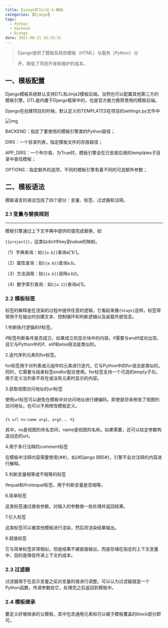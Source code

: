 ```yaml
---
title: Django学习小记-5-模板
categories: [Django]
tags:
  - Python
  - backend
  - Django
date: 2021-08-21 16:19:31
---
```




> Django提供了模板系统将模板（HTML）与服务（Python）分
>
> 开，降低了项目开发和维护的成本。

## 一、模板配置

Django模板系统默认支持DTL和Jinja2模板后端，当然也可以配置其他第三方的模板引擎。DTL是内置于Django框架中的，也是官方极力推荐使用的模板后端。

Django在创建项目的时候，默认定义的TEMPLATES在项目的settings.py文件中

![img](https://gitee.com/cao_ziqiang/img/raw/master/20210826163016.jpeg)

BACKEND：指定了要使用的模板引擎类的Python路径；

DIRS：一个目录列表，指定模板文件的存放路径；

APP_DIRS：一个布尔值，为True时，模板引擎会在已安装应用的templates子目录中查找模板；

OPTIONS：指定额外的选项，不同的模板引擎有着不同的可选额外参数；

## 二、模板语法

模板语言的语法包括了四个部分：变量、标签、过滤器和注释。

### 2.1 变量与替换规则

<hr/>

模板引擎通过上下文字典中提供的值完成替换，如

`{{project}}`，这类似dict中key到value的映射。

（1）字典查询：如`{{a.b}}`查询a['b']。

（2）属性查询：如`{{a.b}}`查询a.b。

（3）方法调用：如`{{a.b}}`调用a.b()。

（4）数字索引查询：如`{{a.1}}`查询a[1]。

### 2.2 模板标签

标签的解释是在渲染的过程中提供任意的逻辑，它看起来像`{%tag%}`这样。标签常常用于在输出时创建文本、控制循环和判断逻辑以及装载外部信息。

1.判断执行逻辑的if标签。

if标签判断条件是否成立，如果成立则显示块中的内容。if需要与endif成对出现，且它与Python中的if、elif和else用法是类似的。

2.迭代序列元素的for标签。

for标签用于对列表或元组中的元素进行迭代，它与Python中的for语法是类似的。同时，它需要与结束标签endfor配合使用。for标签支持一个可选的empty子句，用于定义当列表不存在或没有元素时显示的内容。

3.获取视图访问地址的url标签

使用url标签可以避免在模板中对访问地址进行硬编码，即使是将来修改了视图的访问地址，也可以不用修改模板定义。

<pre>
</pre>

```django
{% url ns:name arg1, arg2... %}
```

其中，ns是视图的命名空间，name是视图的名称。如果需要，还可以给定参数构造动态的url。

4.用于多行注释的comment标签

在模板中注释内容需要使用{##}，如{#Django BBS#}，引擎不会对注释的内容进行解释。

5.判断变量相等或不相等的标签

ifequal和ifnotequal标签，用于判断变量是否相等。

6.简单标签

这类标签通过接收参数，对输入的参数做一些处理并返回结果。

7.引入标签

这类标签可以被其他模板进行渲染，然后将渲染结果输出。

8.赋值标签

它与简单标签非常相似，但是结果不被直接输出，而是存储在指定的上下文变量中，目的是降低传递上下文的成本。

### 2.3 过滤器

过滤器用于在显示变量之前对变量的值进行调整。可以认为过滤器就是一个Python函数，传递参数给它，处理完之后返回到模板中。

### 2.4 模板继承

要定义好被继承的父模板，其中包含通用元素和可以被子模板覆盖的block部分即可。


